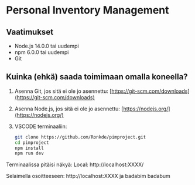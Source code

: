 # Personal Inventory Management

## Vaatimukset

- Node.js 14.0.0 tai uudempi
- npm 6.0.0 tai uudempi
- Git

## Kuinka (ehkä) saada toimimaan omalla koneella?

1. Asenna Git, jos sitä ei ole jo asennettu:
   [https://git-scm.com/downloads](https://git-scm.com/downloads)

2. Asenna Node.js, jos sitä ei ole jo asennettu:
   [https://nodejs.org/](https://nodejs.org/)

3. VSCODE terminaaliin:

   ```sh
   git clone https://github.com/Ronkde/pimproject.git
   cd pimproject
   npm install
   npm run dev

Terminaalissa pitäisi näkyä:
Local:   http://localhost:XXXX/

Selaimella osoitteeseen: http://localhost:XXXX ja badabim badabum